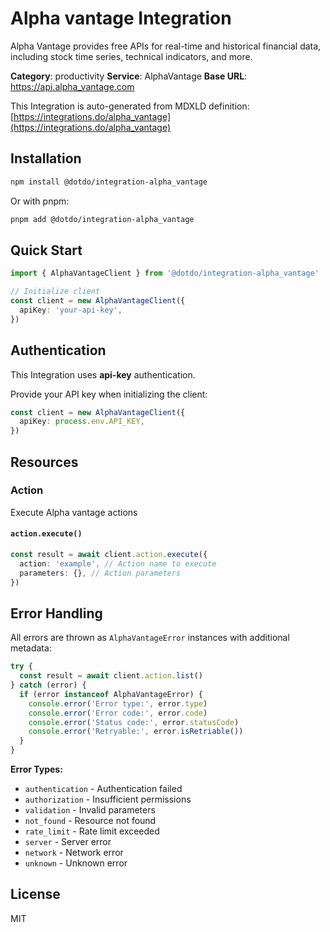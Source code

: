 # Alpha vantage Integration

Alpha Vantage provides free APIs for real-time and historical financial data, including stock time series, technical indicators, and more.

**Category**: productivity
**Service**: AlphaVantage
**Base URL**: https://api.alpha_vantage.com

This Integration is auto-generated from MDXLD definition: [https://integrations.do/alpha_vantage](https://integrations.do/alpha_vantage)

## Installation

```bash
npm install @dotdo/integration-alpha_vantage
```

Or with pnpm:

```bash
pnpm add @dotdo/integration-alpha_vantage
```

## Quick Start

```typescript
import { AlphaVantageClient } from '@dotdo/integration-alpha_vantage'

// Initialize client
const client = new AlphaVantageClient({
  apiKey: 'your-api-key',
})
```

## Authentication

This Integration uses **api-key** authentication.

Provide your API key when initializing the client:

```typescript
const client = new AlphaVantageClient({
  apiKey: process.env.API_KEY,
})
```

## Resources

### Action

Execute Alpha vantage actions

#### `action.execute()`

```typescript
const result = await client.action.execute({
  action: 'example', // Action name to execute
  parameters: {}, // Action parameters
})
```

## Error Handling

All errors are thrown as `AlphaVantageError` instances with additional metadata:

```typescript
try {
  const result = await client.action.list()
} catch (error) {
  if (error instanceof AlphaVantageError) {
    console.error('Error type:', error.type)
    console.error('Error code:', error.code)
    console.error('Status code:', error.statusCode)
    console.error('Retryable:', error.isRetriable())
  }
}
```

**Error Types:**

- `authentication` - Authentication failed
- `authorization` - Insufficient permissions
- `validation` - Invalid parameters
- `not_found` - Resource not found
- `rate_limit` - Rate limit exceeded
- `server` - Server error
- `network` - Network error
- `unknown` - Unknown error

## License

MIT
